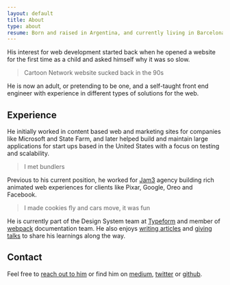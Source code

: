 ```yaml
---
layout: default
title: About
type: about
resume: Born and raised in Argentina, and currently living in Barcelona and working as a front end engineer in Design Systems at Typeform.
---
```


His interest for web development started back when he opened a website for the first time as a child and asked himself why it was so slow.

> Cartoon Network website sucked back in the 90s

He is now an adult, or pretending to be one, and a self-taught front end engineer with experience in different types of solutions for the web.

## Experience

He initially worked in content based web and marketing sites for companies like Microsoft and State Farm, and later helped build and maintain large applications for start ups based in the United States with a focus on testing and scalability.

> I met bundlers

Previous to his current position, he worked for [Jam3](https://jam3.com) agency building rich animated web experiences for clients like Pixar, Google, Oreo and Facebook.

> I made cookies fly and cars move, it was fun

He is currently part of the Design System team at [Typeform](https://www.typeform.com) and member of [webpack](https://webpack.js.org) documentation team. He also enjoys [writing articles](/blog) and [giving talks](/talks) to share his learnings along the&nbsp;way.

## Contact

Feel free to [reach out to him](mailto:jmenichelli@gmail.com) or find him on [medium](https://medium.com/@jeremenichelli), [twitter](https://twitter.com/jeremenichelli) or&nbsp;[github](https://github.com/jeremenichelli).
